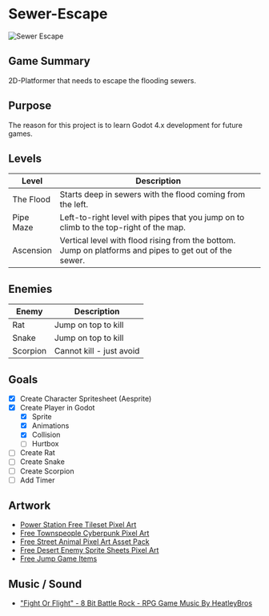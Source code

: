 # Sewer-Escape

![Sewer Escape](resources/sewer-escape-rock.gif)

## Game Summary
2D-Platformer that needs to escape the flooding sewers.

## Purpose
The reason for this project is to learn Godot 4.x development for future games.

## Levels
| Level       | Description |
| ----------- | ----------- |
| The Flood   | Starts deep in sewers with the flood coming from the left. |
| Pipe Maze   | Left-to-right level with pipes that you jump on to climb to the top-right of the map. |
| Ascension   | Vertical level with flood rising from the bottom. Jump on platforms and pipes to get out of the sewer. |

## Enemies
| Enemy | Description |
| ----- | ----------- |
| Rat   | Jump on top to kill |
| Snake | Jump on top to kill |
| Scorpion | Cannot kill - just avoid |

## Goals

- [x] Create Character Spritesheet (Aesprite)
- [x] Create Player in Godot
    - [x] Sprite
    - [x] Animations
    - [x] Collision
    - [ ] Hurtbox
- [ ] Create Rat
- [ ] Create Snake
- [ ] Create Scorpion
- [ ] Add Timer

## Artwork
* [Power Station Free Tileset Pixel Art](https://craftpix.net/freebies/power-station-free-tileset-pixel-art/)
* [Free Townspeople Cyberpunk Pixel Art](https://craftpix.net/freebies/free-townspeople-cyberpunk-pixel-art/)
* [Free Street Animal Pixel Art Asset Pack](https://craftpix.net/freebies/free-street-animal-pixel-art-asset-pack/)
* [Free Desert Enemy Sprite Sheets Pixel Art](https://craftpix.net/freebies/free-desert-enemy-sprite-sheets-pixel-art/)
* [Free Jump Game Items](https://craftpix.net/freebies/free-jump-game-items/)

## Music / Sound
* ["Fight Or Flight" - 8 Bit Battle Rock - RPG Game Music By HeatleyBros](https://www.youtube.com/watch?v=5uPFiSBlZUE&t=0s)
